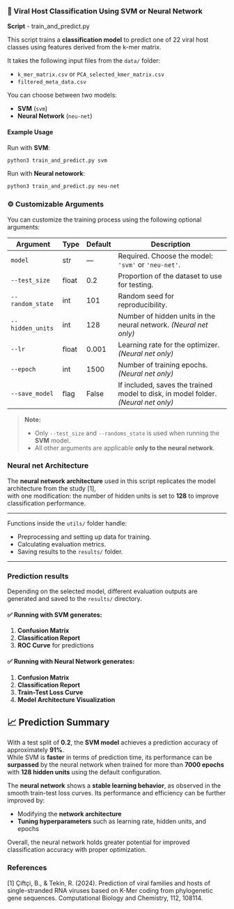 
### 🧠 Viral Host Classification Using SVM or Neural Network
**Script** - train_and_predict.py

This script trains a **classification model** to predict one of 22 viral host classes using features derived from the k-mer matrix.

It takes the following input files from the `data/` folder:

- `k_mer_matrix.csv` or `PCA_selected_kmer_matrix.csv`
- `filtered_meta_data.csv`

You can choose between two models:

- **SVM** (`svm`)
- **Neural Network** (`neu-net`)

#### Example Usage

Run with **SVM**:

```bash
python3 train_and_predict.py svm
```
Run with **Neural netowork**:

```bash
python3 train_and_predict.py neu-net
```


### ⚙️ Customizable Arguments

You can customize the training process using the following optional arguments:

| Argument           | Type   | Default | Description                                                                 |
|--------------------|--------|---------|-----------------------------------------------------------------------------|
| `model`            | str    | —       | Required. Choose the model: `'svm'` or `'neu-net'`.                         |
| `--test_size`      | float  | 0.2     | Proportion of the dataset to use for testing.                              |
| `--random_state`   | int    | 101     | Random seed for reproducibility.                                           |
| `--hidden_units`   | int    | 128     | Number of hidden units in the neural network. *(Neural net only)*          |
| `--lr`             | float  | 0.001   | Learning rate for the optimizer. *(Neural net only)*       |
| `--epoch`          | int    | 1500    | Number of training epochs. *(Neural net only)*                              |
| `--save_model`     | flag   | False   | If included, saves the trained model to disk, in model folder. *(Neural net only)*          |

> **Note:**
> - Only `--test_size` and `--randoms_state` is used when running the **SVM** model.
> - All other arguments are applicable **only to the neural network**.

### Neural net Architecture

The **neural network architecture** used in this script replicates the model architecture from the study [1],  
with one modification: the number of hidden units is set to **128** to improve classification performance.

---

Functions inside the `utils/` folder handle:

- Preprocessing and setting up data for training.
- Calculating evaluation metrics.
- Saving results to the `results/` folder.

---

### Prediction results

Depending on the selected model, different evaluation outputs are generated and saved to the `results/` directory.

#### ✅ Running with SVM generates:

1. **Confusion Matrix**  
2. **Classification Report**  
3. **ROC Curve** for predictions

#### ✅ Running with Neural Network generates:

1. **Confusion Matrix**  
2. **Classification Report**  
3. **Train-Test Loss Curve**  
4. **Model Architecture Visualization**


## 📈 Prediction Summary

With a test split of **0.2**, the **SVM model** achieves a prediction accuracy of approximately **91%**.  
While SVM is **faster** in terms of prediction time, its performance can be **surpassed** by the neural network when trained for more than **7000 epochs** with **128 hidden units** using the default configuration.

The **neural network** shows a **stable learning behavior**, as observed in the smooth train-test loss curves. Its performance and efficiency can be further improved by:

- Modifying the **network architecture**
- **Tuning hyperparameters** such as learning rate, hidden units, and epochs

Overall, the neural network holds greater potential for improved classification accuracy with proper optimization.


### References
[1] Çi̇ftçi̇, B., & Teki̇n, R. (2024). Prediction of viral families and hosts of single-stranded RNA viruses based on K-Mer coding from phylogenetic gene sequences. Computational Biology and Chemistry, 112, 108114.


